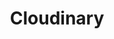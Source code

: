 ---
blog: https://cloudinary.com/blog/
facebook: https://facebook.com/Cloudinary
googleplus: https://plus.google.com/+Cloudinary
linkedin: https://linkedin.com/company/cloudinary
logohandle: cloudinary
sort: cloudinary
title: Cloudinary
twitter: https://x.com/Cloudinary
website: https://cloudinary.com/
wikipedia: https://en.wikipedia.org/wiki/Cloudinary
---